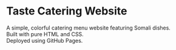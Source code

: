# Taste Catering Website

A simple, colorful catering menu website featuring Somali dishes.  
Built with pure HTML and CSS.  
Deployed using GitHub Pages.
